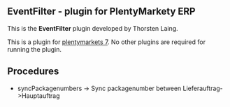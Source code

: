 
## EventFilter - plugin for PlentyMarkety ERP

This is the **EventFilter** plugin developed by Thorsten Laing.

This is a plugin for [plentymarkets 7](https://www.plentymarkets.com). No other plugins are required for running the plugin.


## Procedures

- syncPackagenumbers  -> Sync packagenumber between Lieferauftrag->Hauptauftrag

